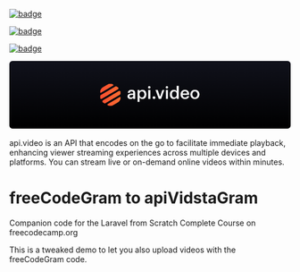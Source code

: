 [![badge](https://img.shields.io/twitter/follow/api_video?style=social)](https://twitter.com/intent/follow?screen_name=api_video)

[![badge](https://img.shields.io/github/stars/apivideo/freeCodeGram?style=social)](https://github.com/apivideo/freeCodeGram)

[![badge](https://img.shields.io/discourse/topics?server=https%3A%2F%2Fcommunity.api.video)](https://community.api.video)

![](https://github.com/apivideo/API_OAS_file/blob/master/apivideo_banner.png)

api.video is an API that encodes on the go to facilitate immediate playback, enhancing viewer streaming experiences across multiple devices and platforms. You can stream live or on-demand online videos within minutes.

# freeCodeGram to apiVidstaGram
Companion code for the Laravel from Scratch Complete Course on freecodecamp.org

This is a tweaked demo to let you also upload videos with the freeCodeGram code. 

